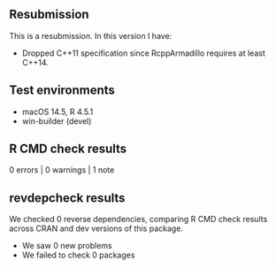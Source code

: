 ## Resubmission

This is a resubmission. In this version I have:

* Dropped C++11 specification since RcppArmadillo requires at least C++14.

## Test environments
* macOS 14.5, R 4.5.1
* win-builder (devel)

## R CMD check results

0 errors | 0 warnings | 1 note

## revdepcheck results

We checked 0 reverse dependencies, comparing R CMD check results across CRAN and dev versions of this package.

 * We saw 0 new problems
 * We failed to check 0 packages
